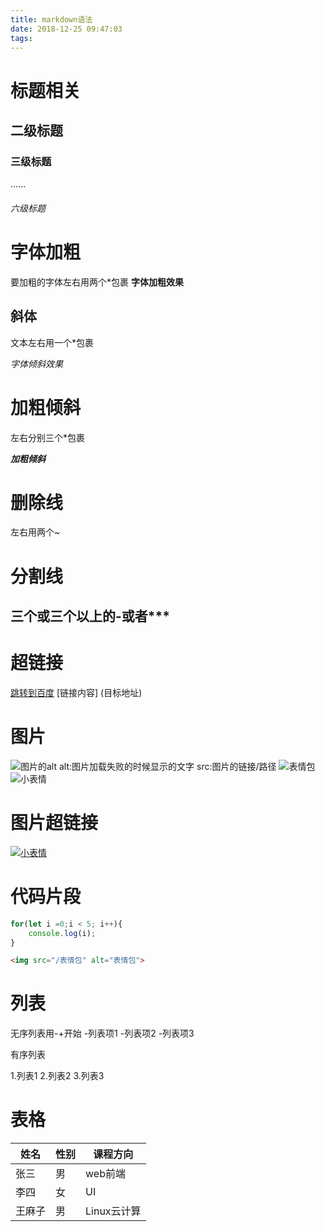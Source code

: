 ```yaml
---
title: markdown语法
date: 2018-12-25 09:47:03
tags:
---
```

# 标题相关
## 二级标题
### 三级标题
......
###### 六级标题

# 字体加粗
要加粗的字体左右用两个*包裹
**字体加粗效果**


## 斜体
文本左右用一个*包裹

*字体倾斜效果*

# 加粗倾斜
左右分别三个*包裹

***加粗倾斜***


# 删除线
左右用两个~

# 分割线
三个或三个以上的-或者***
---


# 超链接
[跳转到百度](http://www.baidu.com)
[链接内容]  (目标地址)

# 图片
![图片的alt](图片的src)
alt:图片加载失败的时候显示的文字
src:图片的链接/路径
![表情包](https://timgsa.baidu.com/timg?image&quality=80&size=b9999_10000&sec=1545713653137&di=7145f5bab0b41b7451d9ea6fb84b3455&imgtype=0&src=http%3A%2F%2Fh.hiphotos.baidu.com%2Fimage%2Fpic%2Fitem%2F4e4a20a4462309f77762d3d8780e0cf3d6cad6ef.jpg)
![小表情](/表情包/1.gif)

# 图片超链接
[![小表情](/表情包/1.gif)](http://www.baidu.com)

# 代码片段
```javascript
for(let i =0;i < 5; i++){
    console.log(i);
}
```


```html
<img src="/表情包" alt="表情包">
```

# 列表
无序列表用-+开始
-列表项1
-列表项2
-列表项3

有序列表

1.列表1
2.列表2
3.列表3

# 表格


姓名|性别|课程方向
-|-|-
张三|男|web前端
李四|女|UI
王麻子|男|Linux云计算



